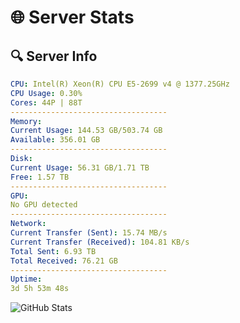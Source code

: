 # 🌐 Server Stats
## 🔍 Server Info
```yaml
CPU: Intel(R) Xeon(R) CPU E5-2699 v4 @ 1377.25GHz
CPU Usage: 0.30%
Cores: 44P | 88T
-----------------------------------
Memory:
Current Usage: 144.53 GB/503.74 GB
Available: 356.01 GB
-----------------------------------
Disk:
Current Usage: 56.31 GB/1.71 TB
Free: 1.57 TB
-----------------------------------
GPU:
No GPU detected
-----------------------------------
Network:
Current Transfer (Sent): 15.74 MB/s
Current Transfer (Received): 104.81 KB/s
Total Sent: 6.93 TB
Total Received: 76.21 GB
-----------------------------------
Uptime:
3d 5h 53m 48s
```
![GitHub Stats](https://img.shields.io/badge/Updated-2025-03-11_03:16:37-blue)